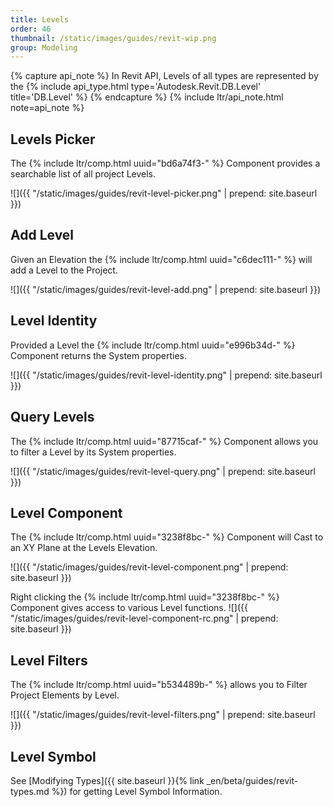 ```yaml
---
title: Levels
order: 46
thumbnail: /static/images/guides/revit-wip.png
group: Modeling
---
```



{% capture api_note %}
In Revit API, Levels of all types are represented by the {% include api_type.html type='Autodesk.Revit.DB.Level' title='DB.Level' %}
{% endcapture %}
{% include ltr/api_note.html note=api_note %}

## Levels Picker

The {% include ltr/comp.html uuid="bd6a74f3-" %} Component provides a searchable list of all project Levels.

![]({{ "/static/images/guides/revit-level-picker.png" | prepend: site.baseurl }})

## Add Level

Given an Elevation the {% include ltr/comp.html uuid="c6dec111-" %} will add a Level to the Project.

![]({{ "/static/images/guides/revit-level-add.png" | prepend: site.baseurl }})

## Level Identity
Provided a Level the {% include ltr/comp.html uuid="e996b34d-" %} Component returns the System properties.

![]({{ "/static/images/guides/revit-level-identity.png" | prepend: site.baseurl }})

## Query Levels

The {% include ltr/comp.html uuid="87715caf-" %} Component allows you to filter a Level by its System properties.

![]({{ "/static/images/guides/revit-level-query.png" | prepend: site.baseurl }})

## Level Component
The {% include ltr/comp.html uuid="3238f8bc-" %} Component will Cast to an XY Plane at the Levels Elevation.

![]({{ "/static/images/guides/revit-level-component.png" | prepend: site.baseurl }})

Right clicking the {% include ltr/comp.html uuid="3238f8bc-" %} Component gives access to various Level functions. 
![]({{ "/static/images/guides/revit-level-component-rc.png" | prepend: site.baseurl }})

## Level Filters
The {% include ltr/comp.html uuid="b534489b-" %} allows you to Filter Project Elements by Level.

![]({{ "/static/images/guides/revit-level-filters.png" | prepend: site.baseurl }})

## Level Symbol

See [Modifying Types]({{ site.baseurl }}{% link _en/beta/guides/revit-types.md %}) for getting Level Symbol Information. 